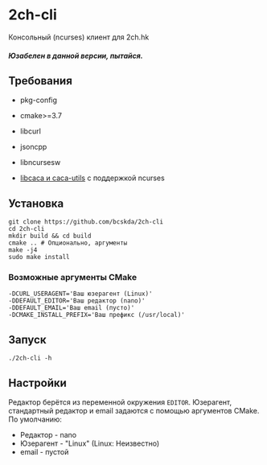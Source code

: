 # 2ch-cli
Консольный (ncurses) клиент для 2ch.hk

##### Юзабелен в данной версии, пытайся.

## Требования
- pkg-config

- cmake>=3.7

- libcurl

- jsoncpp

- libncursesw

- [libcaca и caca-utils](https://github.com/cacalabs/libcaca) с поддержкой ncurses

## Установка
```
git clone https://github.com/bcskda/2ch-cli
cd 2ch-cli
mkdir build && cd build
cmake .. # Опционально, аргументы
make -j4
sudo make install
```

### Возможные аргументы CMake
```
-DCURL_USERAGENT='Ваш юзерагент (Linux)'
-DDEFAULT_EDITOR='Ваш редактор (nano)'
-DDEFAULT_EMAIL='Ваш email (пусто)'
-DCMAKE_INSTALL_PREFIX='Ваш префикс (/usr/local)'
```


## Запуск
```
./2ch-cli -h
```

## Настройки
Редактор берётся из переменной окружения ```EDITOR```.
Юзерагент, стандартный редактор и email задаются с помощью аргументов CMake.
По умолчанию:
- Редактор - nano
- Юзерагент - "Linux" (Linux: Неизвестно)
- email - пустой
